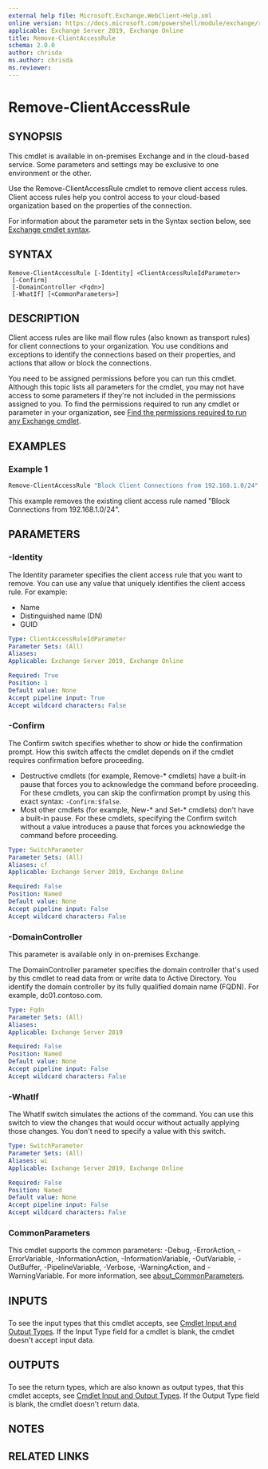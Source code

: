 ```yaml
---
external help file: Microsoft.Exchange.WebClient-Help.xml
online version: https://docs.microsoft.com/powershell/module/exchange/remove-clientaccessrule
applicable: Exchange Server 2019, Exchange Online
title: Remove-ClientAccessRule
schema: 2.0.0
author: chrisda
ms.author: chrisda
ms.reviewer:
---
```


# Remove-ClientAccessRule

## SYNOPSIS
This cmdlet is available in on-premises Exchange and in the cloud-based service. Some parameters and settings may be exclusive to one environment or the other.

Use the Remove-ClientAccessRule cmdlet to remove client access rules. Client access rules help you control access to your cloud-based organization based on the properties of the connection.

For information about the parameter sets in the Syntax section below, see [Exchange cmdlet syntax](https://docs.microsoft.com/powershell/exchange/exchange-cmdlet-syntax).

## SYNTAX

```
Remove-ClientAccessRule [-Identity] <ClientAccessRuleIdParameter>
 [-Confirm]
 [-DomainController <Fqdn>]
 [-WhatIf] [<CommonParameters>]
```

## DESCRIPTION
Client access rules are like mail flow rules (also known as transport rules) for client connections to your organization. You use conditions and exceptions to identify the connections based on their properties, and actions that allow or block the connections.

You need to be assigned permissions before you can run this cmdlet. Although this topic lists all parameters for the cmdlet, you may not have access to some parameters if they're not included in the permissions assigned to you. To find the permissions required to run any cmdlet or parameter in your organization, see [Find the permissions required to run any Exchange cmdlet](https://docs.microsoft.com/powershell/exchange/find-exchange-cmdlet-permissions).

## EXAMPLES

### Example 1
```powershell
Remove-ClientAccessRule "Block Client Connections from 192.168.1.0/24"
```

This example removes the existing client access rule named "Block Connections from 192.168.1.0/24".

## PARAMETERS

### -Identity
The Identity parameter specifies the client access rule that you want to remove. You can use any value that uniquely identifies the client access rule. For example:

- Name
- Distinguished name (DN)
- GUID

```yaml
Type: ClientAccessRuleIdParameter
Parameter Sets: (All)
Aliases:
Applicable: Exchange Server 2019, Exchange Online

Required: True
Position: 1
Default value: None
Accept pipeline input: True
Accept wildcard characters: False
```

### -Confirm
The Confirm switch specifies whether to show or hide the confirmation prompt. How this switch affects the cmdlet depends on if the cmdlet requires confirmation before proceeding.

- Destructive cmdlets (for example, Remove-\* cmdlets) have a built-in pause that forces you to acknowledge the command before proceeding. For these cmdlets, you can skip the confirmation prompt by using this exact syntax: `-Confirm:$false`.
- Most other cmdlets (for example, New-\* and Set-\* cmdlets) don't have a built-in pause. For these cmdlets, specifying the Confirm switch without a value introduces a pause that forces you acknowledge the command before proceeding.

```yaml
Type: SwitchParameter
Parameter Sets: (All)
Aliases: cf
Applicable: Exchange Server 2019, Exchange Online

Required: False
Position: Named
Default value: None
Accept pipeline input: False
Accept wildcard characters: False
```

### -DomainController
This parameter is available only in on-premises Exchange.

The DomainController parameter specifies the domain controller that's used by this cmdlet to read data from or write data to Active Directory. You identify the domain controller by its fully qualified domain name (FQDN). For example, dc01.contoso.com.

```yaml
Type: Fqdn
Parameter Sets: (All)
Aliases:
Applicable: Exchange Server 2019

Required: False
Position: Named
Default value: None
Accept pipeline input: False
Accept wildcard characters: False
```

### -WhatIf
The WhatIf switch simulates the actions of the command. You can use this switch to view the changes that would occur without actually applying those changes. You don't need to specify a value with this switch.

```yaml
Type: SwitchParameter
Parameter Sets: (All)
Aliases: wi
Applicable: Exchange Server 2019, Exchange Online

Required: False
Position: Named
Default value: None
Accept pipeline input: False
Accept wildcard characters: False
```

### CommonParameters
This cmdlet supports the common parameters: -Debug, -ErrorAction, -ErrorVariable, -InformationAction, -InformationVariable, -OutVariable, -OutBuffer, -PipelineVariable, -Verbose, -WarningAction, and -WarningVariable. For more information, see [about_CommonParameters](https://go.microsoft.com/fwlink/p/?LinkID=113216).

## INPUTS

###  
To see the input types that this cmdlet accepts, see [Cmdlet Input and Output Types](https://go.microsoft.com/fwlink/p/?linkId=616387). If the Input Type field for a cmdlet is blank, the cmdlet doesn't accept input data.

## OUTPUTS

###  
To see the return types, which are also known as output types, that this cmdlet accepts, see [Cmdlet Input and Output Types](https://go.microsoft.com/fwlink/p/?linkId=616387). If the Output Type field is blank, the cmdlet doesn't return data.

## NOTES

## RELATED LINKS

